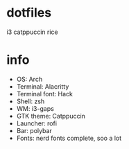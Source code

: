 # dotfiles
i3 catppuccin rice
# info
<ul>
  <li>OS: Arch</li>
  <li>Terminal: Alacritty</li>
  <li>Terminal font: Hack</li>
  <li>Shell: zsh</li>
  <li>WM: i3-gaps</li>
  <li>GTK theme: Catppuccin</li>
  <li>Launcher: rofi</li>
  <li>Bar: polybar</li>
  <li>Fonts: nerd fonts complete, soo a lot</li>
